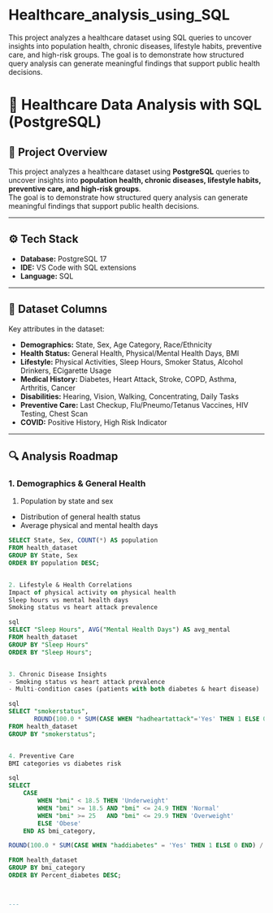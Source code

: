 # Healthcare_analysis_using_SQL
This project analyzes a healthcare dataset using SQL queries to uncover insights into population health, chronic diseases, lifestyle habits, preventive care, and high-risk groups.   The goal is to demonstrate how structured query analysis can generate meaningful findings that support public health decisions.

# 🏥 Healthcare Data Analysis with SQL (PostgreSQL)

## 📌 Project Overview
This project analyzes a healthcare dataset using **PostgreSQL** queries to uncover insights into **population health, chronic diseases, lifestyle habits, preventive care, and high-risk groups**.  
The goal is to demonstrate how structured query analysis can generate meaningful findings that support public health decisions.

---

## ⚙️ Tech Stack
- **Database:** PostgreSQL 17
- **IDE:** VS Code with SQL extensions
- **Language:** SQL

---

## 📂 Dataset Columns
Key attributes in the dataset:
- **Demographics:** State, Sex, Age Category, Race/Ethnicity  
- **Health Status:** General Health, Physical/Mental Health Days, BMI  
- **Lifestyle:** Physical Activities, Sleep Hours, Smoker Status, Alcohol Drinkers, ECigarette Usage  
- **Medical History:** Diabetes, Heart Attack, Stroke, COPD, Asthma, Arthritis, Cancer  
- **Disabilities:** Hearing, Vision, Walking, Concentrating, Daily Tasks  
- **Preventive Care:** Last Checkup, Flu/Pneumo/Tetanus Vaccines, HIV Testing, Chest Scan  
- **COVID:** Positive History, High Risk Indicator  

---

## 🔍 Analysis Roadmap

### 1. Demographics & General Health
1. Population by state and sex  
- Distribution of general health status  
- Average physical and mental health days  

```sql
SELECT State, Sex, COUNT(*) AS population
FROM health_dataset
GROUP BY State, Sex
ORDER BY population DESC;


2. Lifestyle & Health Correlations
Impact of physical activity on physical health
Sleep hours vs mental health days
Smoking status vs heart attack prevalence

sql
SELECT "Sleep Hours", AVG("Mental Health Days") AS avg_mental
FROM health_dataset
GROUP BY "Sleep Hours"
ORDER BY "Sleep Hours";


3. Chronic Disease Insights
- Smoking status vs heart attack prevalence
- Multi-condition cases (patients with both diabetes & heart disease)

sql
SELECT "smokerstatus",
       ROUND(100.0 * SUM(CASE WHEN "hadheartattack"='Yes' THEN 1 ELSE 0 END)/COUNT(*),2) AS heart_attack_pct
FROM health_dataset
GROUP BY "smokerstatus";


4. Preventive Care
BMI categories vs diabetes risk

sql
SELECT
    CASE
        WHEN "bmi" < 18.5 THEN 'Underweight'
        WHEN "bmi" >= 18.5 AND "bmi" <= 24.9 THEN 'Normal'
        WHEN "bmi" >= 25   AND "bmi" <= 29.9 THEN 'Overweight'
        ELSE 'Obese'
    END AS bmi_category,

ROUND(100.0 * SUM(CASE WHEN "haddiabetes" = 'Yes' THEN 1 ELSE 0 END) / COUNT(*),2) AS Percent_diabetes

FROM health_dataset
GROUP BY bmi_category
ORDER BY Percent_diabetes DESC;



---



